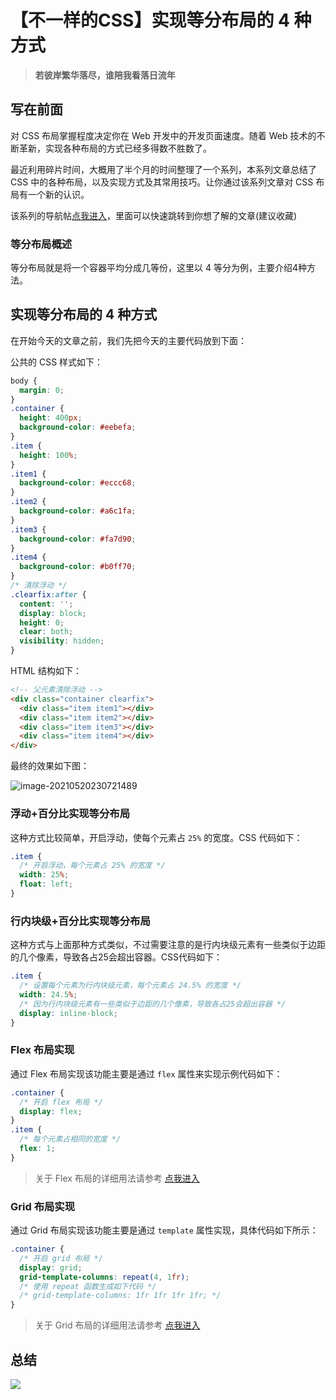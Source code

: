 # 【不一样的CSS】实现等分布局的 4 种方式

> **若彼岸繁华落尽，谁陪我看落日流年**


## 写在前面

对 CSS 布局掌握程度决定你在 Web 开发中的开发页面速度。随着 Web 技术的不断革新，实现各种布局的方式已经多得数不胜数了。

最近利用碎片时间，大概用了半个月的时间整理了一个系列，本系列文章总结了 CSS 中的各种布局，以及实现方式及其常用技巧。让你通过该系列文章对 CSS 布局有一个新的认识。

该系列的导航帖[点我进入](https://juejin.cn/post/6963251091035291656/)，里面可以快速跳转到你想了解的文章(建议收藏)

### 等分布局概述

等分布局就是将一个容器平均分成几等份，这里以 4 等分为例，主要介绍4种方法。

## 实现等分布局的 4 种方式

在开始今天的文章之前，我们先把今天的主要代码放到下面：

公共的 CSS 样式如下：

```css
body {
  margin: 0;
}
.container {
  height: 400px;
  background-color: #eebefa;
}
.item {
  height: 100%;
}
.item1 {
  background-color: #eccc68;
}
.item2 {
  background-color: #a6c1fa;
}
.item3 {
  background-color: #fa7d90;
}
.item4 {
  background-color: #b0ff70;
}
/* 清除浮动 */
.clearfix:after {
  content: '';
  display: block;
  height: 0;
  clear: both;
  visibility: hidden;
}
```

HTML 结构如下：

```html
<!-- 父元素清除浮动 -->
<div class="container clearfix">
  <div class="item item1"></div>
  <div class="item item2"></div>
  <div class="item item3"></div>
  <div class="item item4"></div>
</div>
```

最终的效果如下图：

![image-20210520230721489](http://img.seecode.cc//picgo/image-20210520230721489.png)

### 浮动+百分比实现等分布局

这种方式比较简单，开启浮动，使每个元素占 `25%` 的宽度。CSS 代码如下：

```css
.item {
  /* 开启浮动，每个元素占 25% 的宽度 */
  width: 25%;
  float: left;
}
```

### 行内块级+百分比实现等分布局

这种方式与上面那种方式类似，不过需要注意的是行内块级元素有一些类似于边距的几个像素，导致各占25会超出容器。CSS代码如下：

```css
.item {
  /* 设置每个元素为行内块级元素，每个元素占 24.5% 的宽度 */
  width: 24.5%;
  /* 因为行内块级元素有一些类似于边距的几个像素，导致各占25会超出容器 */
  display: inline-block;
}
```

### Flex 布局实现

通过 Flex 布局实现该功能主要是通过 `flex` 属性来实现示例代码如下：

```css
.container {
  /* 开启 flex 布局 */
  display: flex;
}
.item {
  /* 每个元素占相同的宽度 */
  flex: 1;
}
```

> 关于 Flex 布局的详细用法请参考 [点我进入](https://juejin.cn/post/6963250638214365220)

### Grid 布局实现

通过 Grid 布局实现该功能主要是通过 `template` 属性实现，具体代码如下所示：

```css
.container {
  /* 开启 grid 布局 */
  display: grid;
  grid-template-columns: repeat(4, 1fr);
  /* 使用 repeat 函数生成如下代码 */
  /* grid-template-columns: 1fr 1fr 1fr 1fr; */
}
```

> 关于 Grid 布局的详细用法请参考 [点我进入](https://juejin.cn/post/6963252773202690055)

## 总结

![](http://img.seecode.cc//picgo/%E5%AE%9E%E7%8E%B0%E7%AD%89%E5%88%86%E5%B8%83%E5%B1%80%E7%9A%84%204%20%E7%A7%8D%E6%96%B9%E5%BC%8F.png)